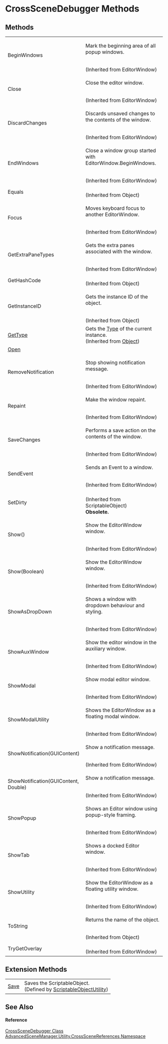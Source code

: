 # CrossSceneDebugger Methods




## Methods
<table>
<tr>
<td>BeginWindows</td>
<td><p>Mark the beginning area of all popup windows.</p><br />(Inherited from EditorWindow)</td></tr>
<tr>
<td>Close</td>
<td><p>Close the editor window.</p><br />(Inherited from EditorWindow)</td></tr>
<tr>
<td>DiscardChanges</td>
<td><p>Discards unsaved changes to the contents of the window.</p><br />(Inherited from EditorWindow)</td></tr>
<tr>
<td>EndWindows</td>
<td><p>Close a window group started with EditorWindow.BeginWindows.</p><br />(Inherited from EditorWindow)</td></tr>
<tr>
<td>Equals</td>
<td><br />(Inherited from Object)</td></tr>
<tr>
<td>Focus</td>
<td><p>Moves keyboard focus to another EditorWindow.</p><br />(Inherited from EditorWindow)</td></tr>
<tr>
<td>GetExtraPaneTypes</td>
<td><p>Gets the extra panes associated with the window.</p><br />(Inherited from EditorWindow)</td></tr>
<tr>
<td>GetHashCode</td>
<td><br />(Inherited from Object)</td></tr>
<tr>
<td>GetInstanceID</td>
<td><p>Gets the instance ID of the object.</p><br />(Inherited from Object)</td></tr>
<tr>
<td><a href="https://learn.microsoft.com/dotnet/api/system.object.gettype" target="_blank" rel="noopener noreferrer">GetType</a></td>
<td>Gets the <a href="https://learn.microsoft.com/dotnet/api/system.type" target="_blank" rel="noopener noreferrer">Type</a> of the current instance.<br />(Inherited from <a href="https://learn.microsoft.com/dotnet/api/system.object" target="_blank" rel="noopener noreferrer">Object</a>)</td></tr>
<tr>
<td><a href="M_AdvancedSceneManager_Utility_CrossSceneReferences_CrossSceneDebugger_Open.md">Open</a></td>
<td> </td></tr>
<tr>
<td>RemoveNotification</td>
<td><p>Stop showing notification message.</p><br />(Inherited from EditorWindow)</td></tr>
<tr>
<td>Repaint</td>
<td><p>Make the window repaint.</p><br />(Inherited from EditorWindow)</td></tr>
<tr>
<td>SaveChanges</td>
<td><p>Performs a save action on the contents of the window.</p><br />(Inherited from EditorWindow)</td></tr>
<tr>
<td>SendEvent</td>
<td><p>Sends an Event to a window.</p><br />(Inherited from EditorWindow)</td></tr>
<tr>
<td>SetDirty</td>
<td><br />(Inherited from ScriptableObject)<br /><strong>Obsolete.</strong></td></tr>
<tr>
<td>Show()</td>
<td><p>Show the EditorWindow window.</p><br />(Inherited from EditorWindow)</td></tr>
<tr>
<td>Show(Boolean)</td>
<td><p>Show the EditorWindow window.</p><br />(Inherited from EditorWindow)</td></tr>
<tr>
<td>ShowAsDropDown</td>
<td><p>Shows a window with dropdown behaviour and styling.</p><br />(Inherited from EditorWindow)</td></tr>
<tr>
<td>ShowAuxWindow</td>
<td><p>Show the editor window in the auxiliary window.</p><br />(Inherited from EditorWindow)</td></tr>
<tr>
<td>ShowModal</td>
<td><p>Show modal editor window.</p><br />(Inherited from EditorWindow)</td></tr>
<tr>
<td>ShowModalUtility</td>
<td><p>Shows the EditorWindow as a floating modal window.</p><br />(Inherited from EditorWindow)</td></tr>
<tr>
<td>ShowNotification(GUIContent)</td>
<td><p>Show a notification message.</p><br />(Inherited from EditorWindow)</td></tr>
<tr>
<td>ShowNotification(GUIContent, Double)</td>
<td><p>Show a notification message.</p><br />(Inherited from EditorWindow)</td></tr>
<tr>
<td>ShowPopup</td>
<td><p>Shows an Editor window using popup-style framing.</p><br />(Inherited from EditorWindow)</td></tr>
<tr>
<td>ShowTab</td>
<td><p>Shows a docked Editor window.</p><br />(Inherited from EditorWindow)</td></tr>
<tr>
<td>ShowUtility</td>
<td><p>Show the EditorWindow as a floating utility window.</p><br />(Inherited from EditorWindow)</td></tr>
<tr>
<td>ToString</td>
<td><p>Returns the name of the object.</p><br />(Inherited from Object)</td></tr>
<tr>
<td>TryGetOverlay</td>
<td><br />(Inherited from EditorWindow)</td></tr>
</table>

## Extension Methods
<table>
<tr>
<td><a href="M_AdvancedSceneManager_Utility_ScriptableObjectUtility_Save.md">Save</a></td>
<td>Saves the ScriptableObject.<br />(Defined by <a href="T_AdvancedSceneManager_Utility_ScriptableObjectUtility.md">ScriptableObjectUtility</a>)</td></tr>
</table>

## See Also


#### Reference
<a href="T_AdvancedSceneManager_Utility_CrossSceneReferences_CrossSceneDebugger.md">CrossSceneDebugger Class</a>  
<a href="N_AdvancedSceneManager_Utility_CrossSceneReferences.md">AdvancedSceneManager.Utility.CrossSceneReferences Namespace</a>  
